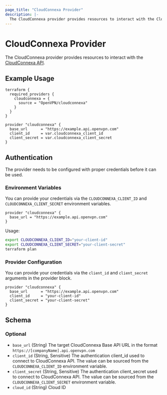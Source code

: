 ```yaml
---
page_title: "CloudConnexa Provider"
description: |-
  The CloudConnexa provider provides resources to interact with the CloudConnexa API.
---
```


# CloudConnexa Provider

The CloudConnexa provider provides resources to interact with the [CloudConnexa API](https://openvpn.net/cloud-vpn/).

## Example Usage

```hcl
terraform {
  required_providers {
    cloudconnexa = {
      source = "OpenVPN/cloudconnexa"
    }
  }
}

provider "cloudconnexa" {
  base_url      = "https://example.api.openvpn.com"
  client_id     = var.cloudconnexa_client_id
  client_secret = var.cloudconnexa_client_secret
}
```

## Authentication

The provider needs to be configured with proper credentials before it can be used.

### Environment Variables

You can provide your credentials via the `CLOUDCONNEXA_CLIENT_ID` and `CLOUDCONNEXA_CLIENT_SECRET` environment variables.

```hcl
provider "cloudconnexa" {
  base_url = "https://example.api.openvpn.com"
}
```

Usage:
```sh
export CLOUDCONNEXA_CLIENT_ID="your-client-id"
export CLOUDCONNEXA_CLIENT_SECRET="your-client-secret"
terraform plan
```

### Provider Configuration

You can provide your credentials via the `client_id` and `client_secret` arguments in the provider block.

```hcl
provider "cloudconnexa" {
  base_url      = "https://example.api.openvpn.com"
  client_id     = "your-client-id"
  client_secret = "your-client-secret"
}
```

<!-- schema generated by tfplugindocs -->
## Schema

### Optional

- `base_url` (String) The target CloudConnexa Base API URL in the format `https://[companyName].api.openvpn.com`
- `client_id` (String, Sensitive) The authentication client_id used to connect to CloudConnexa API. The value can be sourced from the `CLOUDCONNEXA_CLIENT_ID` environment variable.
- `client_secret` (String, Sensitive) The authentication client_secret used to connect to CloudConnexa API. The value can be sourced from the `CLOUDCONNEXA_CLIENT_SECRET` environment variable.
- `cloud_id` (String) Cloud ID

